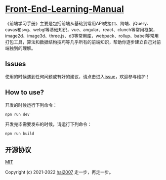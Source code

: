 # [Front-End-Learning-Manual](https://hai2007.github.io/Front-End-Learning-Manual/)
《前端学习手册》主要是包括前端从基础到常用API或接口、跨端、jQuery、cavas和svg、webgl等基础知识，vue、angular、react、clunch等常用框架，image2d、image3d、three.js、d3等常用库，webpack、rollup、babel等常用打包工具，算法和数据结构技巧等几乎所有的前端知识，帮助你逐步建立自己对前端独到的理解。

## Issues
使用的时候遇到任何问题或有好的建议，请点击进入[issue](https://github.com/hai2007/Front-End-Learning-Manual/issues)，欢迎参与维护！

## How to use?

开发的时候运行下列命令：

```
npm run dev
```

开发完毕需要发布的时候，请运行下列命令：

```
npm run build
```

开源协议
---------------------------------------
[MIT](https://github.com/hai2007/Front-End-Learning-Manual/blob/master/LICENSE)

Copyright (c) 2021-2022 [hai2007](https://hai2007.gitee.io/sweethome/) 走一步，再走一步。
